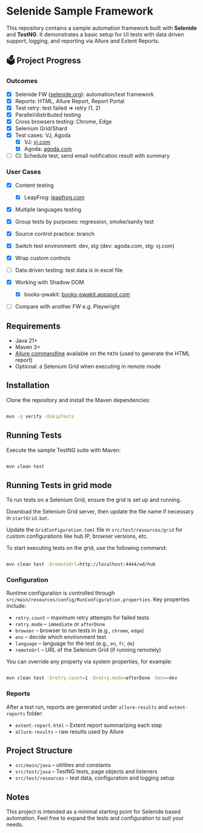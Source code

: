 # Selenide Sample Framework

This repository contains a sample automation framework built with **Selenide** and **TestNG**. It demonstrates a basic setup for UI tests with data driven support, logging, and reporting via Allure and Extent Reports.

## 🗳️ Project Progress

### Outcomes
- [x] Selenide FW ([selenide.org](https://selenide.org/)): automation/test framework
- [x] Reports: HTML, Allure Report, Report Portal
- [x] Test retry: test failed ⇒ retry (1, 2)
- [x] Parallel/distributed testing
- [x] Cross browsers testing: Chrome, Edge
- [x] Selenium Grid/Shard
- [x] Test cases: VJ, Agoda
  - [x] VJ: [vj.com](https://www.vj.com/)
  - [x] Agoda: [agoda.com](https://www.agoda.com/)
- [ ] CI: Schedule test, send email notification result with summary

### User Cases
- [x] Content testing
  - [x] LeapFrog: [leapfrog.com](https://store.leapfrog.com/en-us/apps/c?p=1&platforms=197&product_list_dir=asc&product_list_order=name)
- [x] Multiple languages testing
- [x] Group tests by purposes: regression, smoke/sanity test
- [x] Source control practice: branch
- [x] Switch test environment: dev, stg (dev: agoda.com, stg: vj.com)
- [x] Wrap custom controls
- [ ] Data driven testing: test data is in excel file
- [x] Working with Shadow DOM
  - [x] books-pwakit: [books-pwakit.appspot.com](https://books-pwakit.appspot.com/)
- [ ] Compare with another FW e.g. Playwright


## Requirements

- Java 21+
- Maven 3+
- [Allure commandline](https://docs.qameta.io/allure/) available on the `PATH` (used to generate the HTML report)
- Optional: a Selenium Grid when executing in remote mode

## Installation

Clone the repository and install the Maven dependencies:

```bash

mvn -q verify -DskipTests
```

## Running Tests

Execute the sample TestNG suite with Maven:

```bash

mvn clean test
```

## Running Tests in grid mode
To run tests on a Selenium Grid, ensure the grid is set up and running.

Download the Selenium Grid server, then update the file name if necessary in `startGrid.bat`.

Update the `GridConfiguration.toml` file in `src/test/resources/grid` for custom configurations like hub IP, browser versions, etc.

To start executing tests on the grid, use the following command:

```bash

mvn clean test -DremoteUrl=http://localhost:4444/wd/hub
```


### Configuration

Runtime configuration is controlled through `src/main/resources/config/RunConfiguration.properties`. Key properties include:

- `retry.count` – maximum retry attempts for failed tests
- `retry.mode` – `immediate` or `afterDone`
- `browser` – browser to run tests in (e.g., `chrome`, `edge`)
- `env` – decide which environment test
- `language` – language for the test (e.g., `en`, `fr`, `de`)
- `remoteUrl` – URL of the Selenium Grid (if running remotely)

You can override any property via system properties, for example:

```bash

mvn clean test -Dretry.count=1 -Dretry.mode=afterDone -Denv=dev
```

### Reports

After a test run, reports are generated under `allure-results` and `extent-reports` folder:

- `extent-report.html` – Extent report summarizing each step
- `allure-results` – raw results used by Allure

## Project Structure

- `src/main/java` – utilities and constants
- `src/test/java` – TestNG tests, page objects and listeners
- `src/test/resources` – test data, configuration and logging setup

## Notes

This project is intended as a minimal starting point for Selenide based automation. Feel free to expand the tests and configuration to suit your needs.